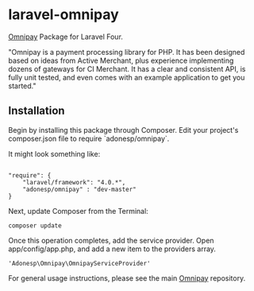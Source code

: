 laravel-omnipay
===============
<a href="https://github.com/omnipay/omnipay">Omnipay</a> Package for Laravel Four.

<qoute>"Omnipay is a payment processing library for PHP. It has been designed based on ideas from Active Merchant, plus experience implementing dozens of gateways for CI Merchant. It has a clear and consistent API, is fully unit tested, and even comes with an example application to get you started."</qoute>

<h2>Installation</h2>
Begin by installing this package through Composer. Edit your project's composer.json file to require `adonesp/omnipay`.

It might look something like:

```

"require": {
	"laravel/framework": "4.0.*",
	"adonesp/omnipay" : "dev-master"
}

```

Next, update Composer from the Terminal:


```
composer update
```

Once this operation completes, add the service provider. Open app/config/app.php, and add a new item to the providers array.


```
'Adonesp\Omnipay\OmnipayServiceProvider'
```

For general usage instructions, please see the main <a href="https://github.com/omnipay/omnipay">Omnipay</a> repository.
